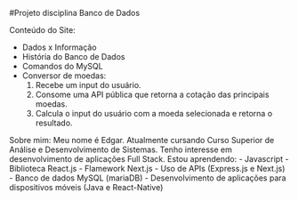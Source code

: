 #Projeto disciplina Banco de Dados

Conteúdo do Site:
  - Dados x Informação
  - História do Banco de Dados
  - Comandos do MySQL
  - Conversor de moedas:
      1. Recebe um input do usuário.
      2. Consome uma API pública que retorna a cotação das principais moedas.
      3. Calcula o input do usuário com a moeda selecionada e retorna o resultado.
      
Sobre mim:
  Meu nome é Edgar.
  Atualmente cursando Curso Superior de Análise e Desenvolvimento de Sistemas.
  Tenho interesse em desenvolvimento de aplicações Full Stack.
 Estou aprendendo:
    - Javascript
    - Biblioteca React.js
    - Flamework Next.js
    - Uso de APIs (Express.js e Next.js)
    - Banco de dados MySQL (mariaDB)
    - Desenvolvimento de aplicações para dispositivos móveis (Java e React-Native)
